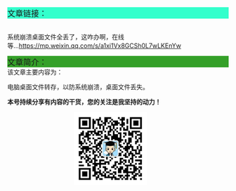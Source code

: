 <div style="background-color:#33ffcc;font-size:18px">文章链接：</div>

<br/>系统崩溃桌面文件全丢了，这咋办啊，在线等...<a href="https://mp.weixin.qq.com/s/a1xi1Vx8GCSh0L7wLKEnYw" target="_blank" >https://mp.weixin.qq.com/s/a1xi1Vx8GCSh0L7wLKEnYw</a>



<div style="background-color:RGB(52,160,40);font-size:18px">文章简介：</div>
该文章主要内容为：

电脑桌面文件转存，以防系统崩溃，桌面文件丢失。

**本号持续分享有内容的干货，您的关注是我坚持的动力！**

<img src="./_assets/clip_image002.jpg" style="width:33%;margin-left:30%" />
